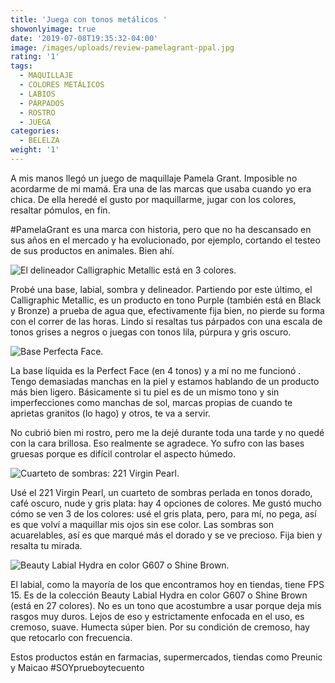 ```yaml
---
title: 'Juega con tonos metálicos '
showonlyimage: true
date: '2019-07-08T19:35:32-04:00'
image: /images/uploads/review-pamelagrant-ppal.jpg
rating: '1'
tags:
  - MAQUILLAJE
  - COLORES METÁLICOS
  - LABIOS
  - PÁRPADOS
  - ROSTRO
  - JUEGA
categories:
  - BELELZA
weight: '1'
---
```

A mis manos llegó un juego de maquillaje Pamela Grant. Imposible no acordarme de mi mamá. Era una de las marcas que usaba cuando yo era chica. De ella heredé el gusto por maquillarme, jugar con los colores, resaltar pómulos, en fin.

<!--more-->

\#PamelaGrant es una marca con historia, pero que no ha descansado en sus años en el mercado y ha evolucionado, por ejemplo, cortando el testeo de sus productos en animales. Bien ahí.

![El delineador Calligraphic Metallic está en 3 colores.](/images/uploads/review-pamelagrant-sombra-2.jpg)

Probé una base, labial, sombra y delineador. Partiendo por este último, el Calligraphic Metallic, es un producto en tono Purple (también está en Black y Bronze) a prueba de agua que, efectivamente fija bien, no pierde su forma con el correr de las horas. Lindo si resaltas tus párpados con una escala de tonos grises a negros o juegas con tonos lila, púrpura y gris oscuro.

![Base Perfecta Face.](/images/uploads/review-pamelagrant-base.jpg)

La base líquida es la Perfect Face (en 4 tonos) y a mí no me funcionó . Tengo demasiadas manchas en la piel y estamos hablando de un producto más bien ligero. Básicamente si tu piel es de un mismo tono y sin imperfecciones como manchas de sol, marcas propias de cuando te aprietas granitos (lo hago) y otros, te va a servir.

No cubrió bien mi rostro, pero me la dejé durante toda una tarde y no quedé con la cara brillosa. Eso realmente se agradece. Yo sufro con las bases gruesas porque es difícil controlar el aspecto húmedo.

![Cuarteto de sombras: 221 Virgin Pearl.](/images/uploads/review-pamelagrant-sombras.jpg)

Usé el 221 Virgin Pearl, un cuarteto de sombras perlada en tonos dorado, café oscuro, nude y gris plata: hay 4 opciones de colores. Me gustó mucho cómo se ven 3 de los colores: usé el gris plata, pero, para mí, no pega, así es que volví a maquillar mis ojos sin ese color. Las sombras son acuarelables, así es que marqué más el dorado y se ve precioso. Fija bien y resalta tu mirada.

![Beauty Labial Hydra en color G607 o Shine Brown. ](/images/uploads/review-pamelagrant-labial.jpg)

El labial, como la mayoría de los que encontramos hoy en tiendas, tiene FPS 15. Es de la colección Beauty Labial Hydra en color G607 o Shine Brown (está en 27 colores). No es un tono que acostumbre a usar porque deja mis rasgos muy duros. Lejos de eso y estrictamente enfocada en el uso, es cremoso, suave. Humecta súper bien. Por su condición de cremoso, hay que retocarlo con frecuencia. 

Estos productos están en farmacias, supermercados, tiendas como Preunic y Maicao #SOYprueboytecuento
